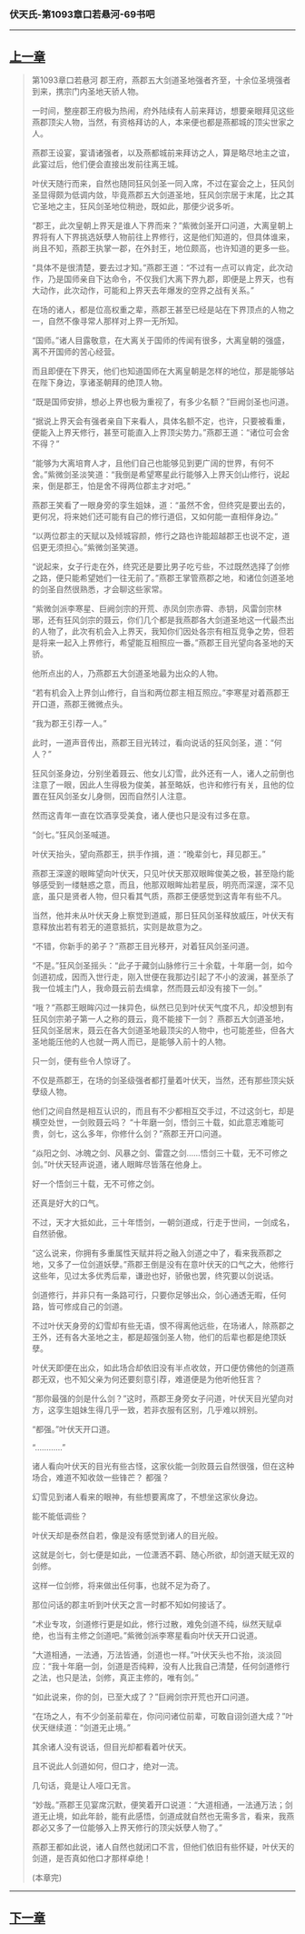 ### 伏天氏-第1093章口若悬河-69书吧

--------
[上一章](./1bef2f44e1a51938f6e5e7eb1d084e2b.md)
--------


>
>
>
>第1093章口若悬河
>郡王府，燕郡五大剑道圣地强者齐至，十余位圣境强者到来，携宗门内圣地天骄人物。
>
>一时间，整座郡王府极为热闹，府外陆续有人前来拜访，想要亲眼拜见这些燕郡顶尖人物，当然，有资格拜访的人，本来便也都是燕都城的顶尖世家之人。
>
>燕郡王设宴，宴请诸强者，以及燕都城前来拜访之人，算是略尽地主之谊，此宴过后，他们便会直接出发前往离王城。
>
>叶伏天随行而来，自然也随同狂风剑圣一同入席，不过在宴会之上，狂风剑圣显得颇为低调内敛，毕竟燕郡五大剑道圣地，狂风剑宗居于末尾，比之其它圣地之主，狂风剑圣地位稍逊，既如此，那便少说多听。
>
>“郡王，此次皇朝上界天是谁人下界而来？”紫微剑圣开口问道，大离皇朝上界将有人下界挑选妖孽人物前往上界修行，这是他们知道的，但具体谁来，尚且不知，燕郡王执掌一郡，在外封王，地位颇高，也许知道的更多一些。
>
>“具体不是很清楚，要去过才知。”燕郡王道：“不过有一点可以肯定，此次动作，乃是国师亲自下达命令，不仅我们大离下界九郡，即便是上界天，也有大动作，此次动作，可能和上界天去年爆发的空界之战有关系。”
>
>在场的诸人，都是位高权重之辈，燕郡王甚至已经是站在下界顶点的人物之一，自然不像寻常人那样对上界一无所知。
>
>“国师。”诸人目露敬意，在大离关于国师的传闻有很多，大离皇朝的强盛，离不开国师的苦心经营。
>
>而且即便在下界天，他们也知道国师在大离皇朝是怎样的地位，那是能够站在陛下身边，享诸圣朝拜的绝顶人物。
>
>“既是国师安排，想必上界也极为重视了，有多少名额？”巨阙剑圣也问道。
>
>“据说上界天会有强者亲自下来看人，具体名额不定，也许，只要被看重，便能入上界天修行，甚至可能直入上界顶尖势力。”燕郡王道：“诸位可会舍不得？”
>
>“能够为大离培育人才，且他们自己也能够见到更广阔的世界，有何不舍。”紫微剑圣淡笑道：“我倒是希望寒星此行能够入上界天剑山修行，说起来，倒是郡王，怕是舍不得两位郡主才对吧。”
>
>燕郡王笑看了一眼身旁的孪生姐妹，道：“虽然不舍，但终究是要出去的，更何况，将来她们还可能有自己的修行道侣，又如何能一直相伴身边。”
>
>“以两位郡主的天赋以及倾城容颜，修行之路也许能超越郡王也说不定，道侣更无须担心。”紫微剑圣笑道。
>
>“说起来，女子行走在外，终究还是要比男子吃亏些，不过既然选择了剑修之路，便只能希望她们一往无前了。”燕郡王掌管燕郡之地，和诸位剑道圣地的剑圣自然很熟悉，才会聊这些家常。
>
>“紫微剑派李寒星、巨阙剑宗的开荒、赤凤剑宗赤霄、赤钥，风雷剑宗林琊，还有狂风剑宗的聂云，你们几个都是我燕郡各大剑道圣地这一代最杰出的人物了，此次有机会入上界天，我知你们因处各宗有相互竞争之势，但若是将来一起入上界修行，希望能互相照应一番。”燕郡王目光望向各圣地的天骄。
>
>他所点出的人，乃燕郡五大剑道圣地最为出众的人物。
>
>“若有机会入上界剑山修行，自当和两位郡主相互照应。”李寒星对着燕郡王开口道，燕郡王微微点头。
>
>“我为郡王引荐一人。”
>
>此时，一道声音传出，燕郡王目光转过，看向说话的狂风剑圣，道：“何人？”
>
>狂风剑圣身边，分别坐着聂云、他女儿幻雪，此外还有一人，诸人之前倒也注意了一眼，因此人生得极为俊美，甚至略妖，也许和修行有关，且他的位置在狂风剑圣女儿身侧，因而自然引人注意。
>
>然而这青年一直在饮酒享受美食，诸人便也只是没有过多在意。
>
>“剑七。”狂风剑圣喊道。
>
>叶伏天抬头，望向燕郡王，拱手作揖，道：“晚辈剑七，拜见郡王。”
>
>燕郡王深邃的眼眸望向叶伏天，只见叶伏天那双眼眸俊美之极，甚至隐约能够感受到一缕魅惑之意，而且，他那双眼眸灿若星辰，明亮而深邃，深不见底，虽只是贤者人物，但只看其气质，燕郡王便感觉到这青年有些不凡。
>
>当然，他并未从叶伏天身上察觉到道威，那日狂风剑圣释放威压，叶伏天有意释放出若有若无的道意抵抗，实则是故意为之。
>
>“不错，你新手的弟子？”燕郡王目光移开，对着狂风剑圣问道。
>
>“不是。”狂风剑圣摇头：“此子于藏剑山脉修行三十余载，十年磨一剑，如今剑道初成，因而入世行走，刚入世便在我那边引起了不小的波澜，甚至杀了我一位城主门人，我命聂云前去缉拿，然而聂云却没有接下一剑。”
>
>“哦？”燕郡王眼眸闪过一抹异色，纵然已见到叶伏天气度不凡，却没想到有狂风剑宗弟子第一人之称的聂云，竟不能接下一剑？
>燕郡五大剑道圣地，狂风剑圣居末，聂云在各大剑道圣地最顶尖的人物中，也可能差些，但各大圣地能压他的人也就一两人而已，是能够入前十的人物。
>
>只一剑，便有些令人惊讶了。
>
>不仅是燕郡王，在场的剑圣级强者都打量着叶伏天，当然，还有那些顶尖妖孽级人物。
>
>他们之间自然是相互认识的，而且有不少都相互交手过，不过这剑七，却是横空处世，一剑败聂云吗？
>“十年磨一剑，悟剑三十载，如此意志难能可贵，剑七，这么多年，你修什么剑？”燕郡王开口问道。
>
>“焱阳之剑、冰魄之剑、风暴之剑、雷霆之剑……悟剑三十载，无不可修之剑。”叶伏天轻声说道，诸人眼眸尽皆落在他身上。
>
>好一个悟剑三十载，无不可修之剑。
>
>还真是好大的口气。
>
>不过，天才大抵如此，三十年悟剑，一朝剑道成，行走于世间，一剑成名，自然骄傲。
>
>“这么说来，你拥有多重属性天赋并将之融入剑道之中了，看来我燕郡之地，又多了一位剑道妖孽。”燕郡王倒是没有在意叶伏天的口气之大，他修行这些年，见过太多优秀后辈，谦逊也好，骄傲也罢，终究要以剑说话。
>
>剑道修行，并非只有一条路可行，只要你足够出众，剑心通透无暇，任何路，皆可修成自己的剑道。
>
>不过叶伏天身旁的幻雪却有些无语，恨不得离他远些，在场诸人，除燕郡之王外，还有各大圣地之主，都是超强剑圣人物，他们的后辈也都是绝顶妖孽。
>
>叶伏天即便在出众，如此场合却依旧没有半点收敛，开口便仿佛他的剑道燕郡无双，也不知父亲为何还要刻意引荐，难道便是为他听他狂言？
>
>“那你最强的剑是什么剑？”这时，燕郡王身旁女子问道，叶伏天目光望向对方，这孪生姐妹生得几乎一致，若非衣服有区别，几乎难以辨别。
>
>“都强。”叶伏天开口道。
>
>“…………”
>
>诸人看向叶伏天的目光有些古怪，这家伙能一剑败聂云自然很强，但在这种场合，难道不知收敛一些锋芒？
>都强？
>
>幻雪见到诸人看来的眼神，有些想要离席了，不想坐这家伙身边。
>
>能不能低调些？
>
>叶伏天却是泰然自若，像是没有感觉到诸人的目光般。
>
>这就是剑七，剑七便是如此，一位潇洒不羁、随心所欲，却剑道天赋无双的剑修。
>
>这样一位剑修，将来做出任何事，也就不足为奇了。
>
>那位问话的郡主听到叶伏天之言一时都不知如何接话了。
>
>“术业专攻，剑道修行更是如此，修行过散，难免剑道不纯，纵然天赋卓绝，也当有主修之剑道吧。”紫微剑派李寒星看向叶伏天开口说道。
>
>“大道相通，一法通，万法皆通，剑道也一样。”叶伏天头也不抬，淡淡回应：“我十年磨一剑，剑道是否纯粹，没有人比我自己清楚，任何剑道修行之法，也只是法，剑修，真正主修的，唯有剑。”
>
>“如此说来，你的剑，已至大成了？”巨阙剑宗开荒也开口问道。
>
>“在场之人，有不少剑圣前辈在，你问问诸位前辈，可敢自诩剑道大成？”叶伏天继续道：“剑道无止境。”
>
>其余诸人没有说话，但目光却都看着叶伏天。
>
>且不说此人剑道如何，但口才，绝对一流。
>
>几句话，竟是让人哑口无言。
>
>“妙哉。”燕郡王见宴席沉默，便笑着开口说道：“大道相通，一法通万法；剑道无止境，如此年龄，能有此感悟，剑道成就自然也无需多言，看来，我燕郡必又多了一位能够入上界天修行的顶尖妖孽人物了。”
>
>燕郡王都如此说，诸人自然也就闭口不言，但他们依旧有些怀疑，叶伏天的剑道，是否真如他口才那样卓绝！
>
>(本章完)
>
>

--------
[下一章](./c2980068e9b3a793c741557052208c3f.md)
--------
